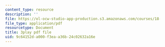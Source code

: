 ```yaml
---
content_type: resource
description: ''
file: https://ol-ocw-studio-app-production.s3.amazonaws.com/courses/18-02sc-multivariable-calculus-fall-2010/9c64152da000f3eaa36b24c02632a16e_2B7e19xi4Sw.pdf
file_type: application/pdf
resourcetype: Document
title: 3play pdf file
uid: 9c64152d-a000-f3ea-a36b-24c02632a16e
---
```

